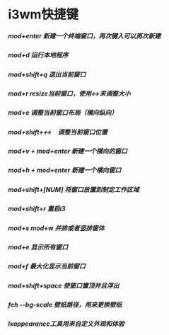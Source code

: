 # i3wm快捷键

##### mod+enter 新建一个终端窗口，再次键入可以再次新建

##### mod+d 运行本地程序

##### mod+shift+q 退出当前窗口

##### mod+r resize当前窗口，使用↔来调整大小

##### mod+e 调整当前窗口布局（横向纵向）

##### mod+shift+↔　调整当前窗口位置

##### mod+v  +  mod+enter 新建一个横向的窗口

##### mod+h  +  mod+enter 新建一个横向窗口

##### mod+shift+\[NUM\] 将窗口放置到制定工作区域

##### mod+shift+r 重启i3

##### mod+s mod+w 并排或者竖排窗体

##### mod+e 显示所有窗口

##### mod+f 最大化显示当前窗口

##### mod+shift+space 使窗口置顶并且浮出

##### feh --bg-scale 壁纸路径，用来更换壁纸

##### lxappearance工具用来自定义外观和体验

##### 



